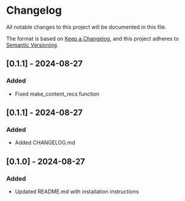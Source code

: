 # Changelog

All notable changes to this project will be documented in this file.

The format is based on [Keep a Changelog](https://keepachangelog.com/en/1.0.0/),
and this project adheres to [Semantic Versioning](https://semver.org/spec/v2.0.0.html).


## [0.1.1] - 2024-08-27

### Added
- Fixed make_content_recs function

## [0.1.1] - 2024-08-27

### Added
- Added CHANGELOG.md

## [0.1.0] - 2024-08-27

### Added
- Updated README.md with installation instructions
